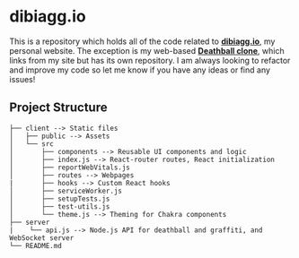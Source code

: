 # dibiagg.io

This is a repository which holds all of the code related to **[dibiagg.io]**, my personal website. The exception is my web-based **[Deathball clone]**, which links from my site but has its own repository. I am always looking to refactor and improve my code so let me know if you have any ideas or find any issues!

[Deathball clone]: https://github.com/anthonydibi/deathball-clone
[dibiagg.io]: https://dibiagg.io
  
## Project Structure
```
├── client --> Static files  
│   ├── public --> Assets  
│   └── src  
│       ├── components --> Reusable UI components and logic  
│       ├── index.js --> React-router routes, React initialization  
│       ├── reportWebVitals.js  
│       ├── routes --> Webpages  
|       ├── hooks --> Custom React hooks
│       ├── serviceWorker.js  
│       ├── setupTests.js  
│       ├── test-utils.js  
│       └── theme.js --> Theming for Chakra components  
├── server  
|    └── api.js --> Node.js API for deathball and graffiti, and WebSocket server
└── README.md  
```
